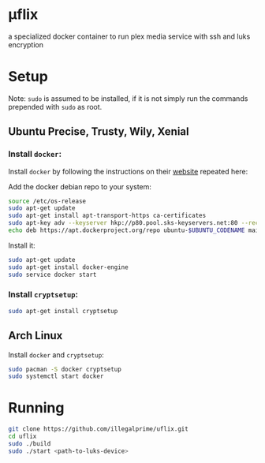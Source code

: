 # µflix
a specialized docker container to run plex media service with ssh and luks encryption 

# Setup

Note: `sudo` is assumed to be installed, if it is not simply run the commands
prepended with `sudo` as root.

## Ubuntu Precise, Trusty, Wily, Xenial

### Install `docker`:
Install `docker` by following the instructions on their [website](https://docs.docker.com/engine/installation/linux/ubuntulinux/)
repeated here:

Add the docker debian repo to your system:
```BASH
source /etc/os-release
sudo apt-get update
sudo apt-get install apt-transport-https ca-certificates
sudo apt-key adv --keyserver hkp://p80.pool.sks-keyservers.net:80 --recv-keys 58118E89F3A912897C070ADBF76221572C52609D
echo deb https://apt.dockerproject.org/repo ubuntu-$UBUNTU_CODENAME main | sudo tee /etc/apt/sources.list.d/docker.list
```

Install it:
```BASH
sudo apt-get update
sudo apt-get install docker-engine
sudo service docker start
```

### Install `cryptsetup`:
```BASH
sudo apt-get install cryptsetup
```

## Arch Linux
Install `docker` and `cryptsetup`:
```BASH
sudo pacman -S docker cryptsetup
sudo systemctl start docker
```

# Running
```BASH
git clone https://github.com/illegalprime/uflix.git
cd uflix
sudo ./build
sudo ./start <path-to-luks-device>
```
